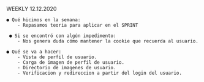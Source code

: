 WEEKLY 12.12.2020

    ● Qué hicimos en la semana:
        - Repasamos teoria para aplicar en el SPRINT

     ● Si se encontró con algún impedimento: 
        - Nos genera duda cómo mantener la cookie que recuerda al usuario.

    ● Qué se va a hacer:
        - Vista de perfil de usuario.
        - Carga de imagen de perfil de usuario.
        - Directorio de imagenes de usuario.
        - Verificacion y redireccion a partir del login del usuario.
